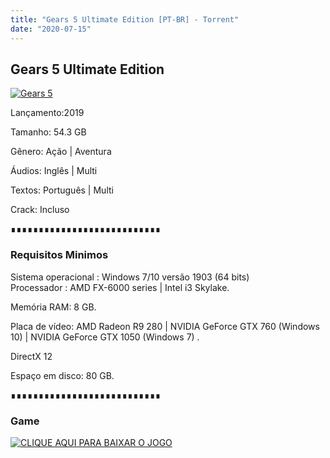 ```yaml
---
title: "Gears 5 Ultimate Edition [PT-BR] - Torrent"
date: "2020-07-15"
---
```


## Gears 5 Ultimate Edition

[![](https://1.bp.blogspot.com/-CFvHoS2Oces/XreshaesedI/AAAAAAAAApA/t3utSCYg7TAz7oZXgdwCpREAcBvNQ7WXwCLcBGAsYHQ/s640/8815d5d46dfd5cff1516a7a9c6186900.jpg "Gears 5")](https://1.bp.blogspot.com/-CFvHoS2Oces/XreshaesedI/AAAAAAAAApA/t3utSCYg7TAz7oZXgdwCpREAcBvNQ7WXwCLcBGAsYHQ/s1600/8815d5d46dfd5cff1516a7a9c6186900.jpg)

Lançamento:2019

Tamanho: 54.3 GB

Gênero: Ação | Aventura

Áudios: Inglês | Multi

Textos: Português | Multi

Crack: Incluso

∎∎∎∎∎∎∎∎∎∎∎∎∎∎∎∎∎∎∎∎∎∎∎∎∎∎∎

  

### Requisitos Minimos

Sistema operacional : Windows 7/10 versão 1903 (64 bits)  
Processador : AMD FX-6000 series | Intel i3 Skylake. 

Memória RAM: 8 GB.

Placa de vídeo: AMD Radeon R9 280 | NVIDIA GeForce GTX 760 (Windows 10) | NVIDIA GeForce GTX 1050 (Windows 7) .

DirectX 12

Espaço em disco: 80 GB.

∎∎∎∎∎∎∎∎∎∎∎∎∎∎∎∎∎∎∎∎∎∎∎∎∎∎∎

### Game

[![](https://1.bp.blogspot.com/-qtMkGv5gL20/XnDXUMM72yI/AAAAAAAAAas/3fw4QW-wPxoIAhUyb7hjqQAA1Rvne5TmQCPcBGAYYCw/s320/MAGNET{ca9bad4f721d92abc13e060f4f8dd78be4bc2e3e6ae69d619fbd104809de1ad1}2BLINK.png "CLIQUE AQUI PARA BAIXAR O JOGO")](https://stfly.io/SBWbHQ)
